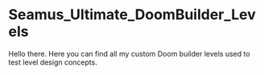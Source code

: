 # Seamus_Ultimate_DoomBuilder_Levels
Hello there. Here you can find all my custom Doom builder levels used to test level design concepts. 
